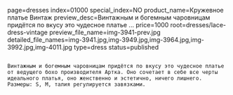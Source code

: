 page=dresses
index=01000
special_index=NO
product_name=Кружевное платье Винтаж
preview_desc=Винтажным и богемным чаровницам придётся по вкусу это чудесное платье ...
price=1000
root=dresses/lace-dress-vintage
preview_file_name=img-3941-prev.jpg
detailed_file_names=img-3941.jpg,img-3949.jpg,img-3964.jpg,img-3992.jpg,img-4011.jpg
type=dress
status=published
~~~~~~

Винтажным и богемным чаровницам придётся по вкусу это чудесное платье от ведущего бохо производителя Артка. Оно сочетает в себе все черты идеального платья, оно женственно и эстетично, ничего лишнего.
Размеры: S, M, талия регулируется завязками.